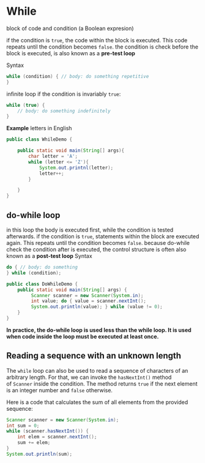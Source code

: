 # While
block of code and condition (a Boolean expresion)

if the condition is ``true``, the code within the block is executed. This code repeats until the condition becomes ``false``. the condition is check before the block is executed, is also known as a **pre-test loop**

Syntax
```Java
while (condition) { // body: do something repetitive 
}
```
infinite loop if the condition is invariably ``true``: 
```java
while (true) {
	// body: do something indefinitely
}
```
**Example** letters in English
```java
public class WhileDemo {

	public static void main(String[] args){
		char letter = 'A';
		while (letter <= 'Z'){
			System.out.printnl(letter);
			letter++;
		}

	}
}
```
## do-while loop
in this loop the body is executed first, while the condition is tested afterwards. if the condition is ``true``, statements within the block are executed again. This repeats until the condition becomes ``false``.
because do-while check the condition after is executed, the control structure is often also known as a **post-test loop**
Syntax
```java
do { // body: do something 
} while (condition);
```
```java
public class DoWhileDemo {
	public static void main(String[] args) {
		 Scanner scanner = new Scanner(System.in);
		 int value; do { value = scanner.nextInt(); 
		 System.out.println(value); } while (value != 0); 
	} 
}
```

**In practice, the do-while loop is used less than the while loop. It is used when code inside the loop must be executed at least once.**

## Reading a sequence with an unknown length

The `while` loop can also be used to read a sequence of characters of an arbitrary length. For that, we can invoke the `hasNextInt()` method of `Scanner` inside the condition. The method returns `true` if the next element is an integer number and `false` otherwise.

Here is a code that calculates the sum of all elements from the provided sequence:

```java
Scanner scanner = new Scanner(System.in);
int sum = 0;
while (scanner.hasNextInt()) {
	int elem = scanner.nextInt();
	sum += elem;
} 
System.out.println(sum);
```
